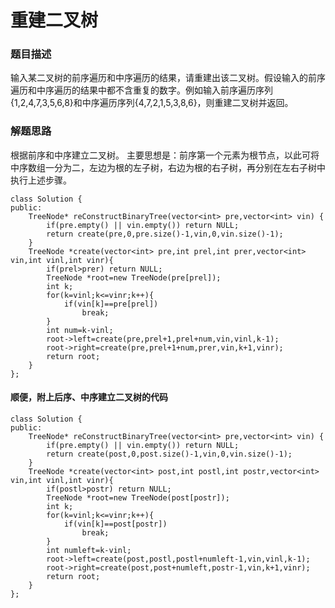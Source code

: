 # 重建二叉树
### 题目描述
输入某二叉树的前序遍历和中序遍历的结果，请重建出该二叉树。假设输入的前序遍历和中序遍历的结果中都不含重复的数字。例如输入前序遍历序列{1,2,4,7,3,5,6,8}和中序遍历序列{4,7,2,1,5,3,8,6}，则重建二叉树并返回。

### 解题思路
根据前序和中序建立二叉树。
主要思想是：前序第一个元素为根节点，以此可将中序数组一分为二，左边为根的左子树，右边为根的右子树，再分别在左右子树中执行上述步骤。

```
class Solution {
public:
    TreeNode* reConstructBinaryTree(vector<int> pre,vector<int> vin) {
        if(pre.empty() || vin.empty()) return NULL;
        return create(pre,0,pre.size()-1,vin,0,vin.size()-1);
    }
    TreeNode *create(vector<int> pre,int prel,int prer,vector<int> vin,int vinl,int vinr){
        if(prel>prer) return NULL;
        TreeNode *root=new TreeNode(pre[prel]);
        int k;
        for(k=vinl;k<=vinr;k++){
            if(vin[k]==pre[prel])
                break;
        }
        int num=k-vinl;
        root->left=create(pre,prel+1,prel+num,vin,vinl,k-1);
        root->right=create(pre,prel+1+num,prer,vin,k+1,vinr);
        return root;
    }
};
```
#### 顺便，附上后序、中序建立二叉树的代码

```
class Solution {
public:
    TreeNode* reConstructBinaryTree(vector<int> pre,vector<int> vin) {
        if(pre.empty() || vin.empty()) return NULL;
        return create(post,0,post.size()-1,vin,0,vin.size()-1);
    }
    TreeNode *create(vector<int> post,int postl,int postr,vector<int> vin,int vinl,int vinr){
        if(postl>postr) return NULL;
        TreeNode *root=new TreeNode(post[postr]);
        int k;
        for(k=vinl;k<=vinr;k++){
            if(vin[k]==post[postr])
                break;
        }
        int numleft=k-vinl;
        root->left=create(post,postl,postl+numleft-1,vin,vinl,k-1);
        root->right=create(post,post+numleft,postr-1,vin,k+1,vinr);
        return root;
    }
};
```
